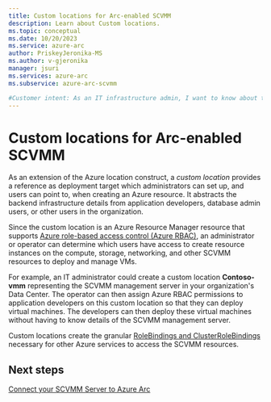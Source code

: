 ```yaml
---
title: Custom locations for Arc-enabled SCVMM
description: Learn about Custom locations. 
ms.topic: conceptual
ms.date: 10/20/2023
ms.service: azure-arc
author: PriskeyJeronika-MS
ms.author: v-gjeronika
manager: jsuri
ms.services: azure-arc
ms.subservice: azure-arc-scvmm

#Customer intent: As an IT infrastructure admin, I want to know about the concepts behind Azure Arc
---
```


# Custom locations for Arc-enabled SCVMM

As an extension of the Azure location construct, a *custom location* provides a reference as deployment target which administrators can set up, and users can point to, when creating an Azure resource. It abstracts the backend infrastructure details from application developers, database admin users, or other users in the organization.


Since the custom location is an Azure Resource Manager resource that supports [Azure role-based access control (Azure RBAC)](https://learn.microsoft.com/azure/role-based-access-control/overview), an administrator or operator can determine which users have access to create resource instances on the compute, storage, networking, and other SCVMM resources to deploy and manage VMs.


For example, an IT administrator could create a custom location **Contoso-vmm** representing the SCVMM management server in your organization's Data Center. The operator can then assign Azure RBAC permissions to application developers on this custom location so that they can deploy virtual machines. The developers can then deploy these virtual machines without having to know details of the SCVMM management server.


Custom locations create the granular [RoleBindings and ClusterRoleBindings](https://kubernetes.io/docs/reference/access-authn-authz/rbac/#rolebinding-and-clusterrolebinding) necessary for other Azure services to access the SCVMM resources.

## Next steps
[Connect your SCVMM Server to Azure Arc](https://learn.microsoft.com/azure/azure-arc/system-center-virtual-machine-manager/quickstart-connect-system-center-virtual-machine-manager-to-arc)

